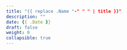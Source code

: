 ```yaml
---
title: "{{ replace .Name "-" " " | title }}"
description: ""
date: {{ .Date }}
draft: false
weight: 0
collapsible: true
---
```

